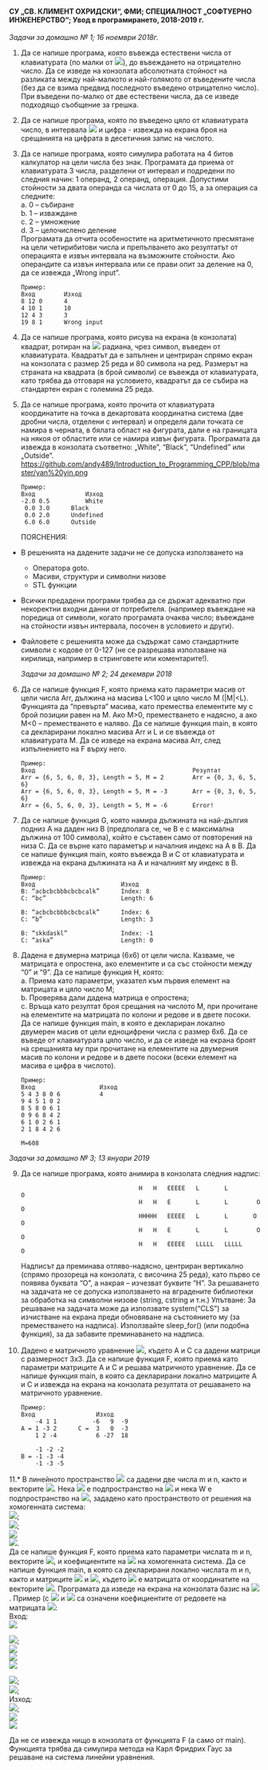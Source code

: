 #### СУ „СВ. КЛИМЕНТ ОХРИДСКИ“, ФМИ; СПЕЦИАЛНОСТ „СОФТУЕРНО ИНЖЕНЕРСТВО“; Увод в програмирането, 2018-2019 г.
   *Задачи за домашно № 1; 16 ноември 2018г.*
  
1.  Да се напише програма, която въвежда естествени числа от клавиатурата (по малки от <img src="https://latex.codecogs.com/svg.latex?\Large&space;2^{16}">), до въвеждането на отрицателно число. 
    Да се изведе на конзолата абсолютната стойност на разликата между най-малкото и най-голямото от въведените числа (без да се взима 
    предвид последното въведено отрицателно число). При въведени по-малко от две естествени числа, да се изведе подходящо съобщение 
    за грешка. 
    
2.  Да се напише програма, която по въведено цяло от клавиатурата число, в интервала <img src="https://latex.codecogs.com/svg.latex?\Large&space;[2^{32};2^{32}-1]"> и цифра - извежда на екрана броя 
    на срещанията на цифрата в десетичния запис на числото.
    
3.  Да се напише програма, която симулира работата на 4 битов калкулатор на цели числа без знак. Програмата да приема от 
    клавиатурата 3 числа, разделени от интервал и подредени по следния начин: 1 операнд, 2 операнд, операция. Допустими           стойности 
    за двата операнда са числата от 0 до 15, а за операция са следните:                  
    a.  0 – събиране                  
    b.	1 – изваждане                  
    c.	2 – умножение                  
    d.	3 – целочислено деление                  
    Програмата да отчита особеностите на аритметичното пресмятане на цели четирибитови числа и препълването ако резултатът от 
    операцията е извън интервала на възможните стойности. Ако операндите са извън интервала или се прави опит за деление на 0, 
    да се извежда „Wrong input”.

        Пример:
        Вход	    Изход
        8 12 0	    4
        4 10 1	    10
        12 4 3	    3
        19 8 1	    Wrong input
        
4.  Да се напише програма, която рисува на екрана (в конзолата) квадрат, ротиран на <img src="https://latex.codecogs.com/svg.latex?\Large&space;\frac{\pi}{4}"> радиана, чрез символ, въведен от 
    клавиатурата. Квадратът да е запълнен и центриран спрямо екран на конзолата с размер 25 реда и 80 символа на ред. Размерът на 
    страната на квадрата (в брой символи) се въвежда от клавиатурата, като трябва да отговаря на условието, квадратът да се събира
    на стандартен екран с големина 25 реда.

5.  Да се напише програма, която прочита от клавиатурата координатите на точка в декартовата координатна система (две дробни 
    числа, отделени с интервал) и определя дали точката се намира в черната, в бялата област на фигурата, дали е на границата на
    някоя от областите или се намира извън фигурата. Програмата да извежда в конзолата съответно: „White”, “Black”, “Undefined” 
    или „Outside”. https://github.com/andy489/Introduction_to_Programming_CPP/blob/master/yan%20yin.png
  
        Пример:
        Вход	          Изход
        -2.0 0.5          White
         0.0 3.0	  Black
         0.0 2.0	  Undefined
         6.0 6.0	  Outside

    ПОЯСНЕНИЯ:    
 - В решенията на дадените задачи не се допуска използването на
   - Оператора goto.
   - Масиви, структури и символни низове
   - STL функции
 - Всички предадени програми трябва да се държат адекватно при некоректни входни данни от потребителя. (например въвеждане
   на поредица от символи, когато програмата очаква число; въвеждане на стойности извън интервала, посочен в условието и 
   други).
 - Файловете с решенията може да съдържат само стандартните символи с кодове от 0-127 (не се разрешава използване на 
   кирилица, например в стринговете или коментарите!).
         
   *Задачи за домашно № 2; 24 декември 2018*
                                                    
6.  Да се напише функция F, която приема като параметри масив от цели числа Arr, дължина на масива L<100 и цяло число М (|M|<L).
    Функцията да  “превърта“ масива, като премества елементите му с брой позиции равен на М. Ако М>0, преместването е надясно, а
    ако М<0 – преместването е наляво. Да се напише функция main, в която са декларирани локално масива Arr и L и се въвежда от 
    клавиатурата М. Да се изведе на екрана масива Arr, след изпълнението на F върху него.
    
        Пример:
        Вход                                            Резултат        
        Arr = {6, 5, 6, 0, 3}, Length = 5, М = 2        Arr = {0, 3, 6, 5, 6}
        Arr = {6, 5, 6, 0, 3}, Length = 5, М = -3       Arr = {0, 3, 6, 5, 6}
        Arr = {6, 5, 6, 0, 3}, Length = 5, М = -6       Error!

7.  Да се напише функция G, която намира дължината на най-дългия подниз А на даден низ B (предполага се, че B e с максимална 
    дължина от 100 символа), който е съставен само от повторения на низа C. Да се върне като параметър и началния индекс 
    на А в B. Да се напише функция main, която въвежда B и C от клавиатурата и извежда на екрана дължината на А и началният му 
    индекс в В.

        Пример:
        Вход                        Изход
        B: “acbcbcbbbcbcbcalk”      Index: 8
        C: “bc”                     Length: 6

        B: “acbcbcbbbcbcbcalk”      Index: 6
        C: “b”                      Length: 3

        B: “skkdaskl”               Index: -1
        C: “aska”                   Length: 0

8.  Дадена е двумерна матрица (6х6) от цели числа. Казваме, че матрицата е опростена, ако елементите и са със стойности 
    между “0” и “9”. Да се напише функция H, която:                  
    а. Приема като параметри, указател към първия елемент на матрицата и цяло число М;                  
    b. Проверява дали дадена матрица е опростена;                  
    c. Връща като резултат броя срещания на числото М, при прочитане на елементите на матрицата по колони и редове и в двете 
       посоки. Да се напише функция main, в която е деклариран локално двумерен масив от цели едноцифрени числа с размер 6х6. 
       Да се въведе от клавиатурата цяло число, и да се изведе на екрана броят на срещанията му при прочитане на елементите на 
       двумерния масив по колони и редове и в двете посоки (всеки елемент на масива е цифра в числото).
      
        Пример:
        Вход                  Изход       
        5 4 3 8 0 6           4
        9 4 5 1 0 2
        8 5 8 0 6 1
        0 9 6 8 4 2
        6 1 0 2 6 1
        2 1 8 4 2 6 

        M=608

   *Задачи за домашно № 3; 13 януари 2019*   
                                                     
9.  Да се напише програма, която анимира в конзолата следния надпис:

                                         H   H   EEEEE   L       L          O
                                         H   H   E       L       L        O   O
                                         HHHHH   EEEEE   L       L       O     O
                                         H   H   E       L       L        O   O
                                         H   H   EEEEE   LLLLL   LLLLL      O

    Надписът да преминава отляво-надясно, центриран вертикално (спрямо прозореца на конзолата, с височина 25 реда), като първо 
    се появява буквата “О”, а накрая – изчезват буквите “H”. За решаването на задачата не се допуска използването на вградените 
    библиотеки за обработка на символни низове (string, cstring и т.н.)
        Упътване:
        За решаване на задачата може да използвате system(“CLS”) за изчистване на екрана преди обновяване на състоянието му 
        (за преместването на надписа). Използвайте sleep_for() (или подобна функция), за да забавите преминаването на надписа.

10. Дадено е матричното уравнение <img src="https://latex.codecogs.com/svg.latex?\Large&space;X.A=-3(A^t).C-5.X">, където A и C са дадени матрици с размерност 3x3. Да се напише функция F, която приема като параметри матриците А и C и решава матричното уравнение. Да се напише функция main, в която са декларирани локално матриците A и C и извежда на екрана на конзолата резултата от решаването на матричното уравнение.
    
        Пример:
        Вход                 Изход       
            -4 1 1          -6   9  -9 
        A = 1 -3 2      C =  3   0  -3      
            1 2 -4           6 -27  18

            -1 -2 -2           
        B = -1 -3 -4 
            -1 -3 -5  
            
11.* В линейното пространство <img src="https://latex.codecogs.com/svg.latex?\Large&space;\mathbb{R}^4"> са дадени две числа m и n, както и векторите <img src="https://latex.codecogs.com/svg.latex?\Large&space;a_1,a_2,...,a_n">. Нека <img src="https://latex.codecogs.com/svg.latex?\Large&space;U=l(a_1,a_2,...,a_n)"> e 
     подпространство на <img src="https://latex.codecogs.com/svg.latex?\Large&space;\mathbb{R}^4;l(a_1,a_2,a_3,a_n)=\{x|x=\sum_{i-1}^{n}\lambda_ia_i\}"> и нека W e подпространство на <img src="https://latex.codecogs.com/svg.latex?\Large&space;\mathbb{R}^4">, зададено като пространството от решения на хомогенната система:     
      <img src="https://latex.codecogs.com/svg.latex?\Large&space;b_{11}x_1+b_{12}x_2+b_{13}x_3+b_{14}x_4=0">;                  
      <img src="https://latex.codecogs.com/svg.latex?\Large&space;b_{21}x_1+b_{22}x_2+b_{23}x_3+b_{24}x_4=0">;                  
      <img src="https://latex.codecogs.com/svg.latex?\Large&space;...">                     
      <img src="https://latex.codecogs.com/svg.latex?\Large&space;b_{m1}x_1+b_{m2}x_2+b_{m3}x_3+b_{m4}x_4=0">.                  
      Да се напише функция F, която приема като параметри числата m и n, векторите <img src="https://latex.codecogs.com/svg.latex?\Large&space;a_1,a_2,...,a_n">,  и коефициентите на <img src="https://latex.codecogs.com/svg.latex?\Large&space;b_{ij}"> на хомогенната система. Да се напише функция main, в която са декларирани локално числата m и n, както и матриците <img src="https://latex.codecogs.com/svg.latex?\Large&space;(a_{ij})_{nX4}"> и <img src="https://latex.codecogs.com/svg.latex?\Large&space;(b_{ij})_{mx4}">, където <img src="https://latex.codecogs.com/svg.latex?\Large&space;(a_{ij})_{nX4}"> е матрицата от координатите на векторите <img src="https://latex.codecogs.com/svg.latex?\Large&space;a_1,a_2,...,a_n">. Програмата да изведе на екрана на конзолата базис на <img src="https://latex.codecogs.com/svg.latex?\Large&space;U+W^4">.
  Пример (с <img src="https://latex.codecogs.com/svg.latex?\Large&space;b_1"> и <img src="https://latex.codecogs.com/svg.latex?\Large&space;b_2"> са означени коефициентите от редовете на матрицата <img src="https://latex.codecogs.com/svg.latex?\Large&space;(b_{ij})_{2X4}">:                                        
  Вход:                                        
   <img src="https://latex.codecogs.com/svg.latex?\Large&space;m=2,n=4">
    
  <img src="https://latex.codecogs.com/svg.latex?\Large&space;a_1=(2,8,-3,14)">;                 
      <img src="https://latex.codecogs.com/svg.latex?\Large&space;a_2=(-1,2,3,5)">                  
      <img src="https://latex.codecogs.com/svg.latex?\Large&space;a_3=(-1,14,6,29)">                     
      <img src="https://latex.codecogs.com/svg.latex?\Large&space;a_4=(0,12,3,24)">

<img src="https://latex.codecogs.com/svg.latex?\Large&space;(0,1,1,0)">;                  
      <img src="https://latex.codecogs.com/svg.latex?\Large&space;(10,7,0,-8)">;                  
  Изход:                                        
   <img src="https://latex.codecogs.com/svg.latex?\Large&space;a_1=(-1,2,3,5)">;                 
      <img src="https://latex.codecogs.com/svg.latex?\Large&space;a_2=(0,4,1,8)">                  
      <img src="https://latex.codecogs.com/svg.latex?\Large&space;a_3=(0,0,10,9)"> 
        
  Да не се извежда нищо в конзолата от функцията F (а само от main). Функцията трябва да симулира метода на Карл Фридрих Гаус 
  за решаване на система линейни уравнения.                                     
